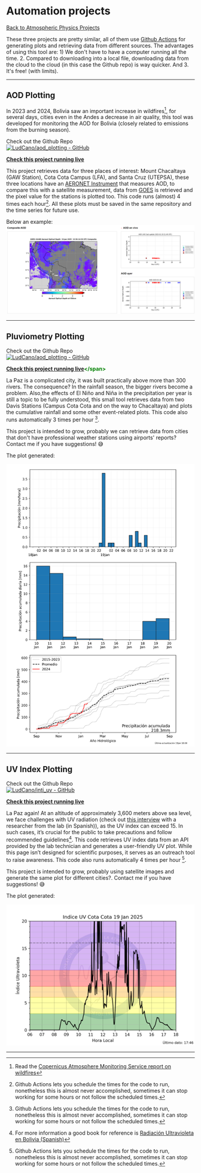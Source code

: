 # Automation projects

[Back to Atmospheric Physics Projects](../atmosindex)

These three projects are pretty similar, all of them use [Github Actions](https://github.com/features/actions) for generating plots and retrieving data from different sources. The advantages of using this tool are: 1) We don't have to have a computer running all the time. 2. Compared to downloading into a local file, downloading data from the cloud to the cloud (in this case the Github repo) is way quicker. And 3. It's free! (with limits).

---
## AOD Plotting
In 2023 and 2024, Bolivia saw an important increase in wildfires[^1], for several days, cities even in the Andes a decrease in air quality, this tool was developed for monitoring the AOD for Bolivia (closely related to emissions from the burning season).

Check out the Github Repo  
[![LudCano/aod_plotting - GitHub](https://gh-card.dev/repos/LudCano/aod_plotting.svg)](https://github.com/LudCano/aod_plotting)

**<span style="color: green;">[Check this project running live](https://ludcano.github.io/aod_plotting/)</span>**

This project retrieves data for three places of interest: Mount Chacaltaya (GAW Station), Cota Cota Campus (LFA), and Santa Cruz (UTEPSA), these three locations have an [AERONET Instrument](https://aeronet.gsfc.nasa.gov) that measures AOD, to compare this with a satellite measurement, data from [GOES](https://www.star.nesdis.noaa.gov/goes/index.php) is retrieved and the pixel value for the stations is plotted too. This code runs (almost) 4 times each hour[^2].
All these plots must be saved in the same repository and the time series for future use.

Below an example:
![Example for this project running](images/example_aod_plotting.png)

---
## Pluviometry Plotting
Check out the Github Repo  
[![LudCano/aod_plotting - GitHub](https://gh-card.dev/repos/LudCano/aod_plotting.svg)](https://github.com/LudCano/aod_plotting)

**<span style="color: green;">[Check this project running live]([https://ludcano.github.io/aod_plotting/](https://github.com/LudCano/pluvio-plots/blob/main/plot_all_cotacota.png?raw=true))</span>**

La Paz is a complicated city, it was built practically above more than 300 rivers. The consequence? In the rainfall season, the bigger rivers become a problem. Also,the  effects of El Niño and Niña in the precipitation per year is still a topic to be fully understood, this small tool retrieves data from two Davis Stations (Campus Cota Cota and on the way to Chacaltaya) and plots the cumulative rainfall and some other event-related plots. This code also runs automatically 3 times per hour [^2].

This project is intended to grow, probably we can retrieve data from cities that don't have professional weather stations using airports' reports? Contact me if you have suggestions! :sweat_smile:

The plot generated:

![Example of plot](images/pluvio_example.png)


---
## UV Index Plotting
Check out the Github Repo  
[![LudCano/inti_uv - GitHub](https://gh-card.dev/repos/LudCano/inti_uv.svg)](https://github.com/LudCano/inti_uv)

**<span style="color: green;">[Check this project running live](https://sites.google.com/chacaltaya.edu.bo/iuv)</span>**


La Paz again! At an altitude of approximately 3,600 meters above sea level, we face challenges with UV radiation (check out [this interview](https://la-razon.com/lr-article/rayos-ultravioleta-llegan-a-un-indice-critico-en-la-paz/) with a researcher from the lab (in Spanish)), as the UV index can exceed 15. In such cases, it’s crucial for the public to take precautions and follow recommended guidelines[^3]. This code retrieves UV index data from an API provided by the lab technician and generates a user-friendly UV plot. While this page isn’t designed for scientific purposes, it serves as an outreach tool to raise awareness. This code also runs automatically 4 times per hour [^2].

This project is intended to grow, probably using satellite images and generate the same plot for different cities?. Contact me if you have suggestions! :sweat_smile:

The plot generated:

![Example of plot](images/inti_example.png)

---
[^1]: Read the [Copernicus Atmosphere Monitoring Service report on wildfires](https://atmosphere.copernicus.eu/cams-global-wildfires-review-2024-harsh-year-americas)
[^2]: Github Actions lets you schedule the times for the code to run, nonetheless this is almost never accomplished, sometimes it can stop working for some hours or not follow the scheduled times.
[^3]: For more information a good book for reference is [Radiación Ultravioleta en Bolivia (Spanish)](https://iris.paho.org/handle/10665.2/31072)

